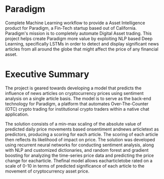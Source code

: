 # Paradigm
Complete Machine Learning workflow to provide a Asset Intelligence product for Paradigm, a Fin-Tech startup based out of California. Paradigm's mission is to completely automate Digital Asset trading. This project helps create Paradigm more value by exploiting NLP based Deep Learning, specifically LSTMs in order to detect and display significant news articles from all around the globe that might affect the price of any financial asset.

# Executive Summary

The project is geared towards developing a model that predicts the influence of news articles on cryptocurrency prices using sentiment analysis on a single article basis. The model is to serve as the back-end technology for Paradigm, a platform that automates Over-The-Counter (OTC) crypto trading for institutional crypto traders within a native chat application.

The solution consists of a min-max scaling of the absolute value of predicted daily price movements based onsentiment andnews articletext as predictors, producing a scoring for each article. The scoring of each article then reflects its likelihood of impact on price. The solution was developed using recurrent neural networks for conducting sentiment analysis, along with NLP and customized dictionaries, and random forest and gradient boosting for analyzing the time-series price data and predicting the price change for eacharticle. Thefinal model allows eacharticletobe rated on a scale of 0-10 in terms of predicted significance of each article to the movement of cryptocurrency asset price.  
